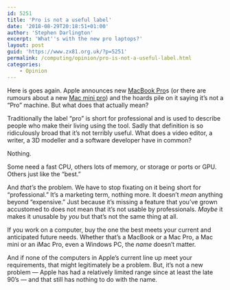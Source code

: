 ```yaml
---
id: 5251
title: 'Pro is not a useful label'
date: '2018-08-29T20:18:51+01:00'
author: 'Stephen Darlington'
excerpt: 'What''s with the new pro laptops?'
layout: post
guid: 'https://www.zx81.org.uk/?p=5251'
permalink: /computing/opinion/pro-is-not-a-useful-label.html
categories:
    - Opinion
---
```


Here is goes again. Apple announces new [MacBook Pro](https://www.apple.com/uk/macbook-pro/ "MacBook Pro")s (or there are rumours about a new [Mac mini pro](https://www.extremetech.com/computing/275763-apple-reportedly-plans-lower-cost-macbook-mac-mini-pro)) and the hoards pile on it saying it’s not a “Pro” machine. But what does that actually mean?

Traditionally the label “pro” is short for professional and is used to describe people who make their living using the tool. Sadly that definition is so ridiculously broad that it’s not terribly useful. What does a video editor, a writer, a 3D modeller and a software developer have in common?

Nothing.

Some need a fast CPU, others lots of memory, or storage or ports or GPU. Others just like the “best.”

And *that’s* the problem. We have to stop fixating on it being short for “professional.” It’s a marketing term, nothing more. It doesn’t *mean* anything beyond “expensive.” Just because it’s missing a feature that you’ve grown accustomed to does not mean that it’s not usable by professionals. *Maybe* it makes it unusable by *you* but that’s not the same thing at all.

If you work on a computer, buy the one the best meets your current and anticipated future needs. Whether that’s a MacBook or a Mac Pro, a Mac mini or an iMac Pro, even a Windows PC, the *name* doesn’t matter.

And if none of the computers in Apple’s current line up meet your requirements, that might legitimately be a problem. But, it’s not a new problem — Apple has had a relatively limited range since at least the late 90’s — and that still has nothing to do with the name.